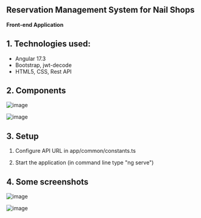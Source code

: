 ## Reservation Management System for Nail Shops
**Front-end Application**

## 1. Technologies used:
  - Angular 17.3
  - Bootstrap, jwt-decode
  - HTML5, CSS, Rest API

## 2. Components

![image](https://github.com/user-attachments/assets/353abb41-bd1a-421c-881c-715b6f0712be)


![image](https://github.com/user-attachments/assets/8a9c81ba-8443-4178-a586-c68b1f3b0a91)


## 3. Setup
1. Configure API URL in app/common/constants.ts

2. Start the application (in command line type "ng serve")

## 4. Some screenshots

![image](https://github.com/user-attachments/assets/1104aa0b-68df-424c-8629-2a41bc796179)

![image](https://github.com/user-attachments/assets/90e52b0d-4165-475f-b6db-19f430b36193)

